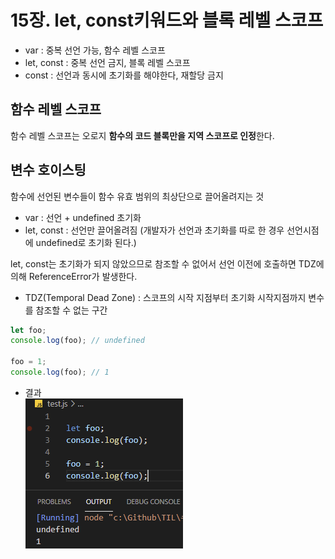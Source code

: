 # 15장. let, const키워드와 블록 레벨 스코프

- var : 중복 선언 가능, 함수 레벨 스코프
- let, const : 중복 선언 금지, 블록 레벨 스코프
- const : 선언과 동시에 초기화를 해야한다, 재할당 금지

## 함수 레벨 스코프

함수 레벨 스코프는 오로지 **함수의 코드 블록만을 지역 스코프로 인정**한다.

## 변수 호이스팅

함수에 선언된 변수들이 함수 유효 범위의 최상단으로 끌어올려지는 것

- var : 선언 + undefined 초기화
- let, const : 선언만 끌어올려짐
  (개발자가 선언과 초기화를 따로 한 경우 선언시점에 undefined로 초기화 된다.)

let, const는 초기화가 되지 않았으므로 참조할 수 없어서 선언 이전에 호출하면 TDZ에 의해 ReferenceError가 발생한다.

- TDZ(Temporal Dead Zone) : 스코프의 시작 지점부터 초기화 시작지점까지 변수를 참조할 수 없는 구간

```javascript
let foo;
console.log(foo); // undefined

foo = 1;
console.log(foo); // 1
```

- 결과  
  ![Untitled](/images/TIL/Lang-Javascript/let-result.png)
